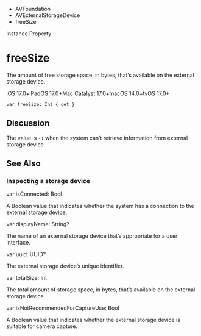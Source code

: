 

- AVFoundation
- AVExternalStorageDevice
-  freeSize 

Instance Property

# freeSize

The amount of free storage space, in bytes, that’s available on the external storage device.

iOS 17.0+iPadOS 17.0+Mac Catalyst 17.0+macOS 14.0+tvOS 17.0+

``` source
var freeSize: Int { get }
```

## Discussion

The value is `-1` when the system can’t retrieve information from external storage device.

## See Also

### Inspecting a storage device

var isConnected: Bool

A Boolean value that indicates whether the system has a connection to the external storage device.

var displayName: String?

The name of an external storage device that’s appropriate for a user interface.

var uuid: UUID?

The external storage device’s unique identifier.

var totalSize: Int

The total amount of storage space, in bytes, that’s available on the external storage device.

var isNotRecommendedForCaptureUse: Bool

A Boolean value that indicates whether the external storage device is suitable for camera capture.

